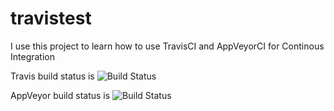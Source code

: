# travistest
I use this project to learn how to use TravisCI and AppVeyorCI for Continous Integration

Travis build status is ![Build Status](https://travis-ci.org/puncha/travistest.svg)

AppVeyor build status is ![Build Status](https://img.shields.io/appveyor/ci/puncha/travistest/master.svg?label=windows)
